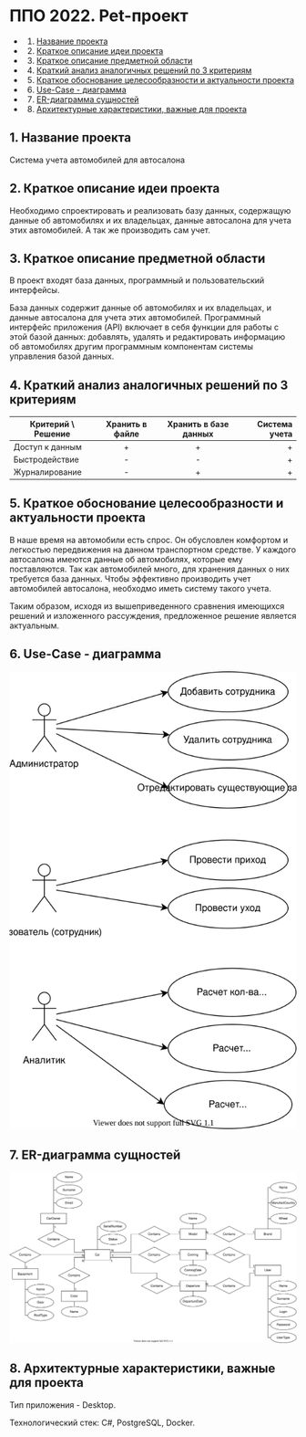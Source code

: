# ППО 2022. Pet-проект

<!-- vscode-markdown-toc -->
* 1. [ Название проекта](#)
* 2. [ Краткое описание идеи проекта](#2)
* 3. [ Краткое описание предметной области](#3)
* 4. [Краткий анализ аналогичных решений по 3 критериям](#4)
* 5. [Краткое обоснование целесообразности и актуальности проекта](#5)
* 6. [Use-Case - диаграмма](#Use-Case)
* 7. [ER-диаграмма сущностей](#ER)
* 8. [Архитектурные характеристики, важные для проекта](#8)

<!-- vscode-markdown-toc-config
	numbering=true
	autoSave=true
	/vscode-markdown-toc-config -->
<!-- /vscode-markdown-toc -->

##  1. <a name=''></a> Название проекта

Система учета автомобилей для автосалона

##  2. <a name='2'></a> Краткое описание идеи проекта

Необходимо спроектировать и реализовать базу данных, содержащую данные об автомобилях и их владельцах, данные автосалона для учета этих автомобилей. А так же производить сам учет.

##  3. <a name='3'></a> Краткое описание предметной области

В проект входят база данных, программный и пользовательский интерфейсы.

База данных содержит данные об автомобилях и их
 владельцах, и данные автосалона для учета этих автомобилей. Программный
интерфейс приложения (API) включает в себя функции для работы с этой базой данных: добавлять, удалять и
редактировать информацию об автомобилях другим программным компонентам системы управления базой данных.


##  4. <a name='4'></a> Краткий анализ аналогичных решений по 3 критериям

| Критерий \ Решение |Хранить в файле | Хранить в базе данных | Система учета|
|----------------|:---------:|:---------:|----------------:|
| Доступ к данным | + |+ | + |
| Быстродействие | - | - |+ |
| Журналирование | - | + |+ |

##  5. <a name='5'></a> Краткое обоснование целесообразности и актуальности проекта

В наше время на автомобили есть спрос. Он обусловлен комфортом и легкостью передвижения на данном транспортном средстве.
У каждого автосалона имеются данные об автомобилях, которые ему поставляются.
Так как автомобилей много, для хранения данных о них требуется база данных. Чтобы эффективно производить учет автомобилей автосалона, необходмо иметь систему такого учета. 

Таким образом, исходя из вышеприведенного сравнения имеющихся решений и изложенного рассуждения, предложенное решение является актуальным. 

##  6. <a name='Use-Case'></a> Use-Case - диаграмма

![Use-case-диаграмма](./docs/img/Use-case-diagram.svg)

##  7. <a name='ER'></a> ER-диаграмма сущностей

![ER-диаграмма](./docs/img/ER-diagram-Ch.svg)

##  8. <a name='8'></a> Архитектурные характеристики, важные для проекта

Тип приложения - Desktop.

Технологический стек: C#, PostgreSQL, Docker.
